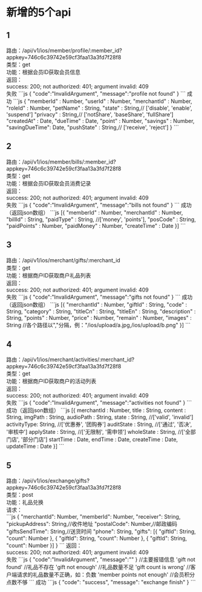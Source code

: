 <h1>新增的5个api</h1>
<h2>1</h2>
路由：/api/v1/ios/member/profile/:member_id?appkey=746c6c39742e59cf3faa13a3fd7f28f8  <br>
类型：get  <br/>
功能：根据会员ID获取会员信息  <br/>
返回：<br/>
success: 200; not authorized: 401; argument invalid: 409  <br/>
失败
```js
{
  "code":"InvalidArgument",
  "message":"profile not found"
}
```
成功
```js
{
  "memberId"     : Number,
  "userId"       : Number,
  "merchantId"   : Number,
  "roleId"       : Number,
  "petName"      : String,
  "state"        : String,// ['disable', 'enable', 'suspend']
  "privacy"      : String,// ['notShare', 'baseShare', 'fullShare']
  "createdAt"    : Date,
  "dueTime"      : Date,
  "point"        : Number,
  "savings"      : Number,
  "savingDueTime": Date,
  "pushState"    : String,// ['receive', 'reject']
}
```
<h2>2</h2>
路由：/api/v1/ios/member/bills/:member_id?appkey=746c6c39742e59cf3faa13a3fd7f28f8  <br>
类型：get  <br/>
功能：根据会员ID获取会员消费记录  <br/>
返回：  <br/>
success: 200; not authorized: 401; argument invalid: 409  <br/>
失败
```js
{
  "code":"InvalidArgument",
  "message":"bills not found"
}
```
成功（返回json数组）
```js
[{
  "memberId"   : Number,
  "merchantId" : Number,
  "billId"     : String,
  "paidType"   : String, //['money', 'points'],
  "posCode"    : String,
  "paidPoints" : Number,
  "paidMoney"  : Number,
  "createTime" : Date
}]
```
<h2>3</h2>
路由：/api/v1/ios/merchant/gifts/:merchant_id  <br/>
类型：get  <br/>
功能：根据商户ID获取商户礼品列表  <br/>
返回：  <br/>
success: 200; not authorized: 401; argument invalid: 409  <br>
失败
```js
{
  "code":"InvalidArgument",
  "message":"gifts not found"
}
```
成功（返回json数组）
```js
[{
  "merchantId"  : Number,
  "giftId"      : String,
  "code"        : String,
  "category"    : String,
  "titleCn"     : String,
  "titleEn"     : String,
  "description" : String,
  "points"      : Number,
  "price"       : Number,
  "remain"      : Number,
  "images"      : String  //各个路径以","分隔，例："/ios/upload/a.jpg,/ios/upload/b.png"
}]
```
<h2>4</h2>
路由：/api/v1/ios/merchant/activities/:merchant_id?appkey=746c6c39742e59cf3faa13a3fd7f28f8  <br>
类型：get  <br/>
功能：根据商户ID获取商户的活动列表  <br/>
返回：  <br/>
success: 200; not authorized: 401; argument invalid: 409  <br/>
失败
```js
{
  "code":"InvalidArgument",
  "message":"activities not found"
}
```
成功（返回json数组）
```js
[{
  merchantId  : Number,
  title       : String,
  content     : String,
  imgPath     : String,
  audioPath   : String,
  state       : String, //['valid', 'invalid']
  activityType: String, //['优惠券', '团购券']
  auditState  : String, //['通过', '否决', '审核中']
  applyState  : String, //['无限制', '需申领']
  wholeState  : String, //['全部门店', '部分门店']
  startTime   : Date,
  endTime     : Date,
  createTime  : Date,
  updateTime  : Date
}]
```
<h2>5</h2>
路由：/api/v1/ios/exchange/gifts?appkey=746c6c39742e59cf3faa13a3fd7f28f8  <br>
类型：post  <br/>
功能：礼品兑换  <br/>
请求：  <br/>
```js
{
  "merchantId": Number,
  "memberId": Number,
  "receiver": String,
  "pickupAddress": String,//收件地址
  "postalCode": Number,//邮政编码
  "giftsSendTime": String,//送货时间
  "phone": String,
  "gifts": [{
    "giftId": String,
    "count": Number
  }, {
    "giftId": String,
    "count": Number
  }, {
    "giftId": String,
    "count": Number
  }]
}
```
返回：  <br/>
success: 200; not authorized: 401; argument invalid: 409  <br>
失败
```js
{
  "code":"InvalidArgument",
  "message":""
}
//主要报错信息
'gift not found'    //礼品不存在
'gift not enough'   //礼品数量不足
'gift count is wrong'  //客户端请求的礼品数量不正确，如：负数
'member points not enough'    //会员积分点数不够
```
成功
```js
{
  "code": "success",
  "message": "exchange finish"
}
```
